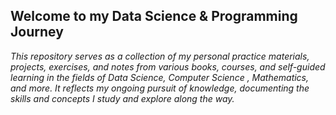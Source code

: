 ## Welcome to my Data Science & Programming Journey ##

*This repository serves as a collection of my personal practice materials, projects, exercises, and notes from various books, courses, 
and self-guided learning in the fields of Data Science, Computer Science , Mathematics, and more. It reflects my ongoing pursuit of knowledge, 
documenting the skills and concepts I study and explore along the way.*
